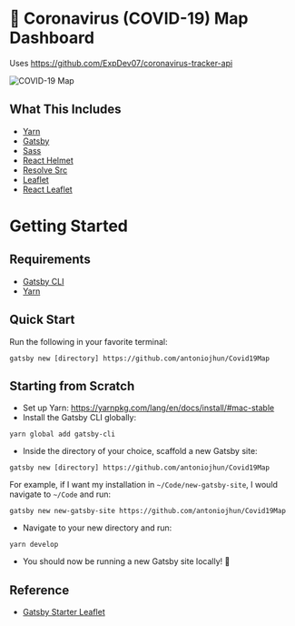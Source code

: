 # 🦠 Coronavirus (COVID-19) Map Dashboard

Uses <https://github.com/ExpDev07/coronavirus-tracker-api>

![COVID-19 Map](https://user-images.githubusercontent.com/4811274/78504637-cb2f1a80-77b1-11ea-8db0-76f9e5d0b26b.png)

## What This Includes

- [Yarn](https://yarnpkg.com/en/)
- [Gatsby](https://www.gatsbyjs.org/)
- [Sass](https://sass-lang.com)
- [React Helmet](https://github.com/nfl/react-helmet)
- [Resolve Src](https://github.com/alampros/gatsby-plugin-resolve-src)
- [Leaflet](https://leafletjs.com/)
- [React Leaflet](https://react-leaflet.js.org)

# Getting Started

## Requirements

- [Gatsby CLI](https://www.npmjs.com/package/gatsby-cli)
- [Yarn](https://yarnpkg.com/en/)

## Quick Start

Run the following in your favorite terminal:

```
gatsby new [directory] https://github.com/antoniojhun/Covid19Map
```

## Starting from Scratch

- Set up Yarn: <https://yarnpkg.com/lang/en/docs/install/#mac-stable>
- Install the Gatsby CLI globally:

```
yarn global add gatsby-cli
```

- Inside the directory of your choice, scaffold a new Gatsby site:

```
gatsby new [directory] https://github.com/antoniojhun/Covid19Map
```

For example, if I want my installation in `~/Code/new-gatsby-site`, I would navigate to `~/Code` and run:

```
gatsby new new-gatsby-site https://github.com/antoniojhun/Covid19Map
```

- Navigate to your new directory and run:

```
yarn develop
```

- You should now be running a new Gatsby site locally! 🎉

## Reference

- [Gatsby Starter Leaflet](https://www.gatsbyjs.org/starters/colbyfayock/gatsby-starter-leaflet/)
